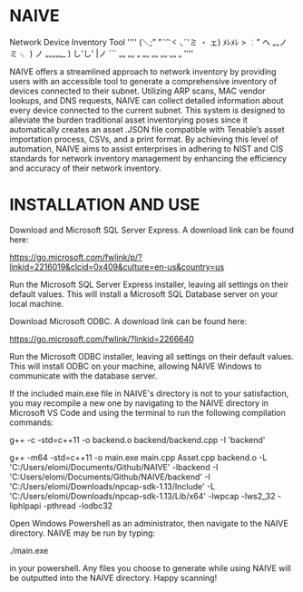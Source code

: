 # NAIVE
Network Device Inventory Tool
''''
    (＼;” ”˜ ͡ ヾ 
    ◟˜'ミ ・ ェ)         ﾒﾚﾒﾚ 
      >      ╎”
へ ⹂⹂ノ      ミ ╮ 
  )  ノ ⹂⹂⹂⹂⹂_  \) 
  し'し'    |ノ ```
⹂⹂ ⹂⹂ ⹂ ⹂⹂ ⹂⹂ ⹂⹂ ⹂⹂ ⹂
''''

NAIVE offers a streamlined approach to network inventory by providing users 
with an accessible tool to generate a comprehensive inventory of devices 
connected to their subnet. Utilizing ARP scans, MAC vendor lookups, and 
DNS requests, NAIVE can collect detailed information about every device 
connected to the current subnet. This system is designed to alleviate the 
burden traditional asset inventorying poses since it automatically creates 
an asset .JSON file compatible with Tenable’s asset importation process, CSVs, 
and a print format. By achieving this level of automation, NAIVE aims to assist 
enterprises in adhering to NIST and CIS standards for network inventory 
management by enhancing the efficiency and accuracy of their network inventory.

# INSTALLATION AND USE

Download and Microsoft SQL Server Express. A download link can be found here:

https://go.microsoft.com/fwlink/p/?linkid=2216019&clcid=0x409&culture=en-us&country=us

Run the Microsoft SQL Server Express installer, leaving all settings on their 
default values. This will install a Microsoft SQL Database server on your local 
machine.

Download Microsoft ODBC. A download link can be found here:

https://go.microsoft.com/fwlink/?linkid=2266640

Run the Microsoft ODBC installer, leaving all settings on their default values. 
This will install ODBC on your machine, allowing NAIVE Windows to communicate 
with the database server.

If the included main.exe file in NAIVE's directory is not to your satisfaction, you 
may recompile a new one by navigating to the NAIVE directory in Microsoft VS Code 
and using the terminal to run the following compilation commands:

g++ -c -std=c++11 -o backend.o backend/backend.cpp -I 'backend'

g++ -m64 -std=c++11 -o main.exe main.cpp Asset.cpp backend.o -L 'C:/Users/elomi/Documents/Github/NAIVE' -lbackend -I 'C:Users/elomi/Documents/Github/NAIVE/backend' -I 'C:/Users/elomi/Downloads/npcap-sdk-1.13/Include' -L 'C:/Users/elomi/Downloads/npcap-sdk-1.13/Lib/x64' -lwpcap -lws2_32 -liphlpapi -pthread -lodbc32

Open Windows Powershell as an administrator, then navigate to the NAIVE directory. 
NAIVE may be run by typing: 

./main.exe

in your powershell. Any files you choose to generate while using NAIVE will be 
outputted into the NAIVE directory. Happy scanning!